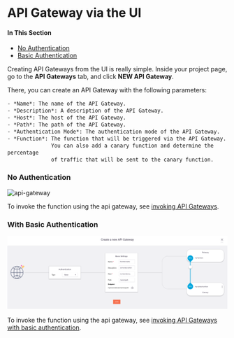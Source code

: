 # API Gateway via the UI

#### In This Section

- [No Authentication](#none-auth)
- [Basic Authentication](#basic-auth)

Creating API Gateways from the UI is really simple.
Inside your project page, go to the **API Gateways** tab, and click **NEW API Gateway**.

There, you can create an API Gateway with the following parameters:

    - *Name*: The name of the API Gateway.
    - *Description*: A description of the API Gateway.
    - *Host*: The host of the API Gateway.
    - *Path*: The path of the API Gateway.
    - *Authentication Mode*: The authentication mode of the API Gateway.
    - *Function*: The function that will be triggered via the API Gateway. 
                  You can also add a canary function and determine the percentage 
                  of traffic that will be sent to the canary function.

<a id="none-auth"></a>
### No Authentication

![api-gateway](/docs/assets/images/api-gateway-ui-none.png)

To invoke the function using the api gateway, see [invoking API Gateways](./http.md#invoke-none).

<a id="basic-auth"></a>
### With Basic Authentication

![api-gateway-basic-auth](/docs/assets/images/api-gateway-ui-basic-auth.png)

To invoke the function using the api gateway, see [invoking API Gateways with basic authentication](./http.md#invoke-basic).